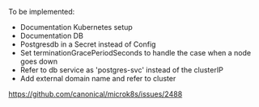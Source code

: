 To be implemented:
- Documentation Kubernetes setup
- Documentation DB
- Postgresdb in a Secret instead of Config
- Set terminationGracePeriodSeconds to handle the case when a node goes down
- Refer to db service as 'postgres-svc' instead of the clusterIP
- Add external domain name and refer to cluster


https://github.com/canonical/microk8s/issues/2488